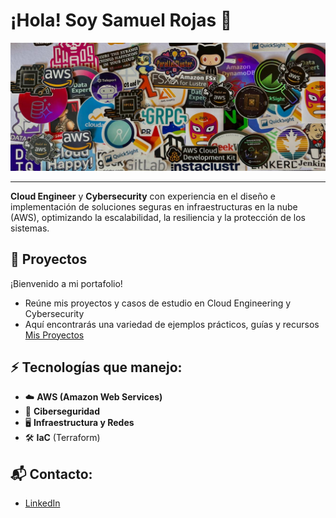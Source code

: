 
# ¡Hola! Soy Samuel Rojas 👋

![Banner de stickers](/assets/imagenes/banner_stickers.jpeg)

---

**Cloud Engineer** y **Cybersecurity** con experiencia en el diseño e implementación de soluciones seguras en infraestructuras en la nube (AWS), optimizando la escalabilidad, la resiliencia y la protección de los sistemas.

## 🚀 Proyectos
¡Bienvenido a mi portafolio! 
- Reúne mis proyectos y casos de estudio en Cloud Engineering y Cybersecurity
- Aquí encontrarás una variedad de ejemplos prácticos, guías y recursos  
[Mis Proyectos](https://github.com/samuelrojasm/portafolio-guide)

## ⚡ Tecnologías que manejo:
- ☁️ **AWS (Amazon Web Services)**
- 🔐 **Ciberseguridad**
- 🖥 **Infraestructura y Redes**
- 🛠️ **IaC** (Terraform)

## 📬 Contacto:
- [LinkedIn](https://www.linkedin.com/in/rojas-samuel)